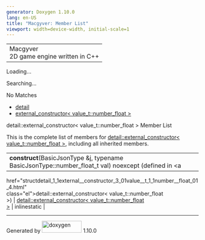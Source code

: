 ```yaml
---
generator: Doxygen 1.10.0
lang: en-US
title: "Macgyver: Member List"
viewport: width=device-width, initial-scale=1
---
```


<div id="top">

<div id="titlearea">

<table data-cellspacing="0" data-cellpadding="0">
<colgroup>
<col style="width: 100%" />
</colgroup>
<tbody>
<tr id="projectrow" class="odd">
<td id="projectalign"><div id="projectname">
Macgyver
</div>
<div id="projectbrief">
2D game engine written in C++
</div></td>
</tr>
</tbody>
</table>

</div>

<div id="main-nav">

</div>

<div id="MSearchSelectWindow"
onmouseover="return searchBox.OnSearchSelectShow()"
onmouseout="return searchBox.OnSearchSelectHide()"
onkeydown="return searchBox.OnSearchSelectKey(event)">

</div>

<div id="MSearchResultsWindow">

<div id="MSearchResults">

<div class="SRPage">

<div id="SRIndex">

<div id="SRResults">

</div>

<div id="Loading" class="SRStatus">

Loading...

</div>

<div id="Searching" class="SRStatus">

Searching...

</div>

<div id="NoMatches" class="SRStatus">

No Matches

</div>

</div>

</div>

</div>

</div>

<div id="nav-path" class="navpath">

- <a href="namespacedetail.html" class="el">detail</a>
- <a
  href="structdetail_1_1external__constructor_3_01value__t_1_1number__float_01_4.html"
  class="el">external_constructor&lt; value_t::number_float &gt;</a>

</div>

</div>

<div class="header">

<div class="headertitle">

<div class="title">

detail::external_constructor\< value_t::number_float \> Member List

</div>

</div>

</div>

<div class="contents">

This is the complete list of members for <a
href="structdetail_1_1external__constructor_3_01value__t_1_1number__float_01_4.html"
class="el">detail::external_constructor&lt; value_t::number_float
&gt;</a>, including all inherited members.

|                                                                                                     |                                                                                      |                                                                      |
|-----------------------------------------------------------------------------------------------------|--------------------------------------------------------------------------------------|----------------------------------------------------------------------|
| **construct**(BasicJsonType &j, typename BasicJsonType::number_float_t val) noexcept (defined in <a 
 href="structdetail_1_1external__constructor_3_01value__t_1_1number__float_01_4.html"                 
 class="el">detail::external_constructor&lt; value_t::number_float                                    
 &gt;</a>)                                                                                            | <a                                                                                   
                                                                                                       href="structdetail_1_1external__constructor_3_01value__t_1_1number__float_01_4.html"  
                                                                                                       class="el">detail::external_constructor&lt; value_t::number_float                     
                                                                                                       &gt;</a>                                                                              | <span class="mlabel">inline</span><span class="mlabel">static</span> |

</div>

------------------------------------------------------------------------

<span class="small">Generated
by [<img src="doxygen.svg" class="footer" width="104" height="31"
alt="doxygen" />](https://www.doxygen.org/index.html) 1.10.0</span>

